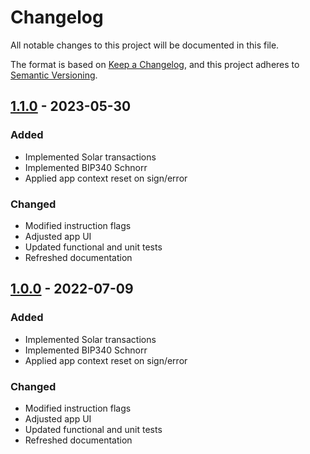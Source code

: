 # Changelog

All notable changes to this project will be documented in this file.

The format is based on [Keep a Changelog](https://keepachangelog.com/en/1.0.0/),
and this project adheres to [Semantic Versioning](https://semver.org/spec/v2.0.0.html).

## [1.1.0] - 2023-05-30

### Added

- Implemented Solar transactions
- Implemented BIP340 Schnorr
- Applied app context reset on sign/error

### Changed

- Modified instruction flags
- Adjusted app UI
- Updated functional and unit tests
- Refreshed documentation

## [1.0.0] - 2022-07-09

### Added

- Implemented Solar transactions
- Implemented BIP340 Schnorr
- Applied app context reset on sign/error

### Changed

- Modified instruction flags
- Adjusted app UI
- Updated functional and unit tests
- Refreshed documentation

[1.1.0]: https://github.com/Solar-network/ledger-app-solar/compare/1.0.0...1.1.0
[1.0.0]: https://github.com/Solar-network/ledger-app-solar/compare/LedgerHQ:app-boilerplate:d7c7ca843e43f7b4982b87f1ac1d7bd66045448c...1.0.0
